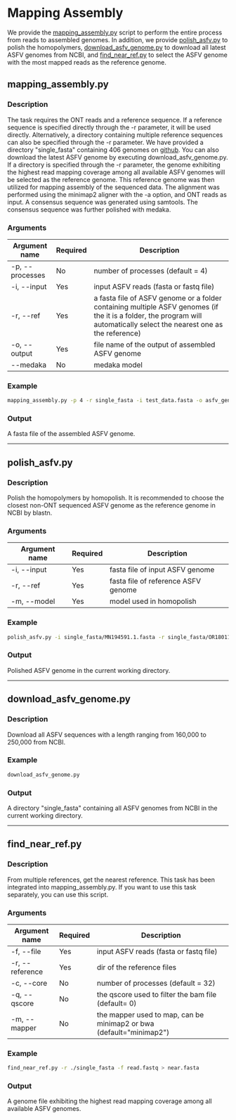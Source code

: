#  Mapping Assembly
We provide the [mapping_assembly.py](#mapping_assemblypy) script to perform the entire process from reads to assembled genomes. In addition, we provide [polish_asfv.py](#polish_asfvpy) to polish the homopolymers, [download_asfv_genome.py](#download_asfv_genomepy) to download all latest ASFV genomes from NCBI, and [find_near_ref.py](#find_near_refpy) to select the ASFV genome with the most mapped reads as the reference genome.
## mapping_assembly.py
### Description
The task requires the ONT reads and a reference sequence. If a reference sequence is specified directly through the -r parameter, it will be used directly. Alternatively, a directory containing multiple reference sequences can also be specified through the -r parameter. We have provided a directory "single_fasta" containing 406 genomes on [github](https://github.com/nimua/single_fasta.git). You can also download the latest ASFV genome by executing download_asfv_genome.py. If a directory is specified through the -r parameter, the genome exhibiting the highest read mapping coverage among all available ASFV genomes will be selected as the reference genome. This reference genome was then utilized for mapping assembly of the sequenced data. The alignment was performed using the minimap2 aligner with the -a option, and ONT reads as input. A consensus sequence was generated using samtools. The consensus sequence was further polished with medaka.
### Arguments
| Argument name	  | Required | Description |
| --------------  | ----- | -------- |
| -p, --processes |  No  | number of processes (default = 4)   |
| -i,	--input   |  Yes  | input ASFV reads (fasta or fastq file) |
| -r, --ref     |  Yes  | a fasta file of ASFV genome or a folder containing multiple ASFV genomes (if the it is a folder, the program will automatically select the nearest one as the reference)|
| -o, --output   |  Yes  | file name of the output of assembled ASFV genome  |
| --medaka      |  No  | medaka model  |

### Example
```bash
mapping_assembly.py -p 4 -r single_fasta -i test_data.fasta -o asfv_genome.fasta --medaka r941_min_high_g303
```
### Output
A fasta file of the assembled ASFV genome.

------------------------------------
## polish_asfv.py
### Description
Polish the homopolymers by homopolish. It is recommended to choose the closest non-ONT sequenced ASFV genome as the reference genome in NCBI by blastn.
### Arguments
| Argument name	  | Required | Description |
| --------------  | ----- | -------- |
| -i,	--input   |  Yes  | fasta file of input ASFV genome |
| -r, --ref     |  Yes  | fasta file of reference ASFV genome |
| -m, --model   |  Yes  | model used in homopolish |

### Example
```bash
polish_asfv.py -i single_fasta/MN194591.1.fasta -r single_fasta/OR180113.1.fasta -m R9.4.pkl
```
### Output
Polished ASFV genome in the current working directory.

------------------------------------
## download_asfv_genome.py
### Description
Download all ASFV sequences with a length ranging from 160,000 to 250,000 from NCBI.
### Example
```bash
download_asfv_genome.py
```
### Output
A directory "single_fasta" containing all ASFV genomes from NCBI in the current working directory.

------------------------------------
## find_near_ref.py
### Description
From multiple references, get the nearest reference. This task has been integrated into mapping_assembly.py. If you want to use this task separately, you can use this script.
### Arguments
| Argument name	  | Required | Description |
| --------------  | ----- | -------- |
| -f, --file |  Yes  |  input ASFV reads (fasta or fastq file)  |
| -r, --reference |  Yes  |  dir of the reference files  |
| -c, --core |  No  |  number of processes (default = 32)   |
| -q, --qscore |  No  |  the qscore used to filter the bam file (default= 0)  |
| -m, --mapper |  No  |  the mapper used to map, can be minimap2 or bwa (default="minimap2") |

### Example
```bash
find_near_ref.py -r ./single_fasta -f read.fastq > near.fasta 
```
### Output
A genome file exhibiting the highest read mapping coverage among all available ASFV genomes.
